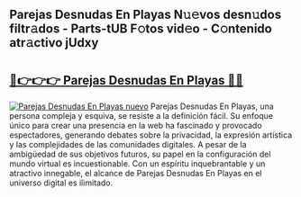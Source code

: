 ## Parejas Desnudas En Playas N𝚞𝚎vos desn𝚞dos filtr𝚊dos - Parts-tUB F𝚘tos vid𝚎o - C𝚘ntenido atr𝚊ctivo jUdxy

# <h2><a href="http://mb3463e.tromn.icu/?c=Parejas+Desnudas+En+Playas">🔗👉👉👉 Parejas Desnudas En Playas 🔗🔗</a></h2>

[![Parejas Desnudas En Playas nuevo](https://i.imgur.com/pEAQMta.gif)](http://mb3463e.tromn.icu/?c=Parejas+Desnudas+En+Playas)
Parejas Desnudas En Playas, una persona compleja y esquiva, se resiste a la definición fácil. Su enfoque único para crear una presencia en la web ha fascinado y provocado espectadores, generando debates sobre la privacidad, la expresión artística y las complejidades de las comunidades digitales. A pesar de la ambigüedad de sus objetivos futuros, su papel en la configuración del mundo virtual es incuestionable. Con un espíritu inquebrantable y un atractivo innegable, el alcance de Parejas Desnudas En Playas en el universo digital es ilimitado.
